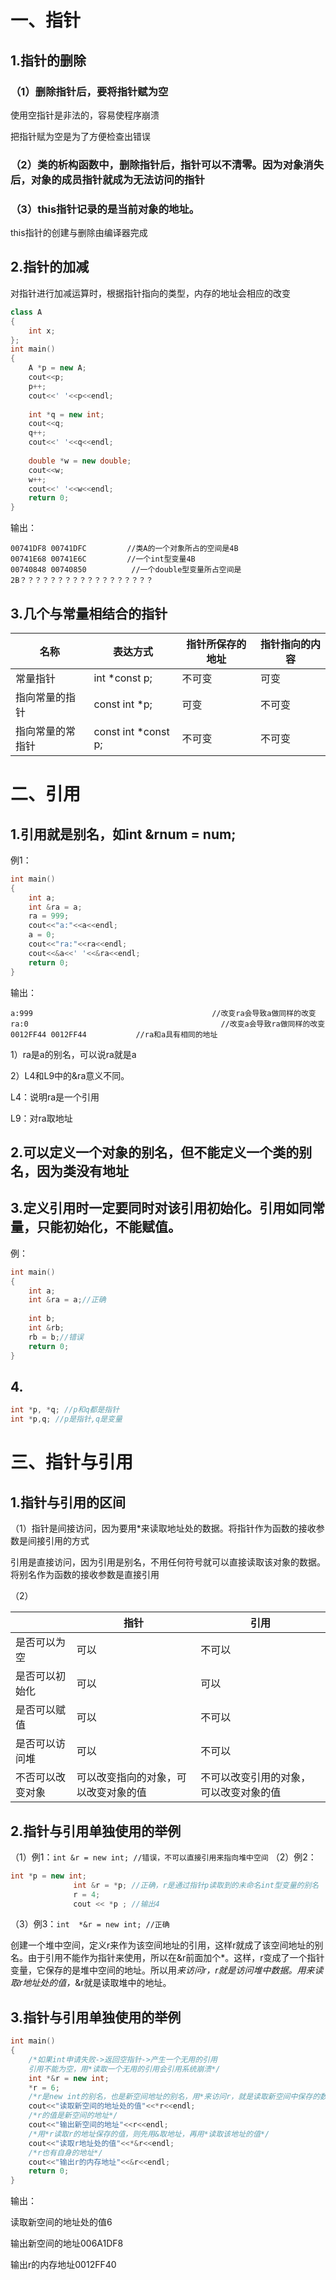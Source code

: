 # 一、指针

## 1.指针的删除

### （1）删除指针后，要将指针赋为空

   使用空指针是非法的，容易使程序崩溃

   把指针赋为空是为了方便检查出错误

### （2）类的析构函数中，删除指针后，指针可以不清零。因为对象消失后，对象的成员指针就成为无法访问的指针

### （3）this指针记录的是当前对象的地址。

   this指针的创建与删除由编译器完成

## 2.指针的加减

对指针进行加减运算时，根据指针指向的类型，内存的地址会相应的改变

```c++
class A  
{  
    int x;  
};  
int main()  
{  
    A *p = new A;  
    cout<<p;  
    p++;  
    cout<<' '<<p<<endl;  
  
    int *q = new int;  
    cout<<q;  
    q++;  
    cout<<' '<<q<<endl;  
  
    double *w = new double;  
    cout<<w;  
    w++;  
    cout<<' '<<w<<endl;  
    return 0;  
}  
```

输出：

```
00741DF8 00741DFC         //类A的一个对象所占的空间是4B
00741E68 00741E6C         //一个int型变量4B
00740848 00740850          //一个double型变量所占空间是2B？？？？？？？？？？？？？？？？？？
```

## 3.几个与常量相结合的指针

|名称	|表达方式|	指针所保存的地址|	指针指向的内容
|---|---|---|---|
|常量指针|int *const p;|不可变	|可变
|指向常量的指针|const int *p;	|可变	|不可变
|指向常量的常指针|const int *const p;	|不可变	|不可变

# 二、引用

## 1.引用就是别名，如int &rnum = num;

例1：

```c++
int main()  
{  
    int a;  
    int &ra = a;  
    ra = 999;  
    cout<<"a:"<<a<<endl;  
    a = 0;  
    cout<<"ra:"<<ra<<endl;  
    cout<<&a<<' '<<&ra<<endl;  
    return 0;  
}  
```
输出：

```
a:999                                        //改变ra会导致a做同样的改变
ra:0                                           //改变a会导致ra做同样的改变
0012FF44 0012FF44           //ra和a具有相同的地址
```

1）ra是a的别名，可以说ra就是a

2）L4和L9中的&ra意义不同。

L4：说明ra是一个引用

L9：对ra取地址
 
## 2.可以定义一个对象的别名，但不能定义一个类的别名，因为类没有地址
 
## 3.定义引用时一定要同时对该引用初始化。引用如同常量，只能初始化，不能赋值。

例：

```c++
int main()  
{  
    int a;  
    int &ra = a;//正确  
  
    int b;  
    int &rb;  
    rb = b;//错误  
    return 0;  
}
```

## 4.

```c++
int *p, *q; //p和q都是指针
int *p,q; //p是指针,q是变量
```

# 三、指针与引用

## 1.指针与引用的区间

（1）指针是间接访问，因为要用*来读取地址处的数据。将指针作为函数的接收参数是间接引用的方式

引用是直接访问，因为引用是别名，不用任何符号就可以直接读取该对象的数据。将别名作为函数的接收参数是直接引用

 （2）
 
||指针|引用
|---|---|---|
|是否可以为空|可以|不可以
|是否可以初始化|可以|可以
|是否可以赋值|可以|不可以
|是否可以访问堆|可以|不可以
|不否可以改变对象|可以改变指向的对象，可以改变对象的值|不可以改变引用的对象，可以改变对象的值
 
## 2.指针与引用单独使用的举例

（1）例1：`int &r = new int; //错误，不可以直接引用来指向堆中空间`
（2）例2：

```c++
int *p = new int;  
              int &r = *p; //正确，r是通过指针p读取到的未命名int型变量的别名  
              r = 4;  
              cout << *p ; //输出4  
```

（3）例3：`int  *&r = new int; //正确`

创建一个堆中空间，定义r来作为该空间地址的引用，这样r就成了该空间地址的别名。由于引用不能作为指针来使用，所以在&r前面加个*。这样，r变成了一个指针变量，它保存的是堆中空间的地址。所以用*来访问r，*r就是访问堆中数据。用*来读取r地址处的值，*&r就是读取堆中的地址。
 
## 3.指针与引用单独使用的举例

```c++
int main()  
{  
    /*如果int申请失败->返回空指针->产生一个无用的引用 
    引用不能为空，用*读取一个无用的引用会引用系统崩溃*/  
    int *&r = new int;  
    *r = 6;  
    /*r是new int的别名，也是新空间地址的别名，用*来访问r，就是读取新空间中保存的数据*/  
    cout<<"读取新空间的地址处的值"<<*r<<endl;  
    /*r的值是新空间的地址*/  
    cout<<"输出新空间的地址"<<r<<endl;  
    /*用*r读取r的地址保存的值，则先用&取地址，再用*读取该地址的值*/  
    cout<<"读取r地址处的值"<<*&r<<endl;  
    /*r也有自身的地址*/  
    cout<<"输出r的内存地址"<<&r<<endl;  
    return 0;  
}  
```

输出：

读取新空间的地址处的值6

输出新空间的地址006A1DF8

输出r的内存地址0012FF40
